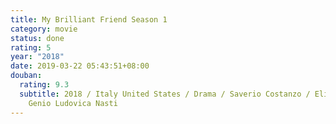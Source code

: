 ```yaml
---
title: My Brilliant Friend Season 1
category: movie
status: done
rating: 5
year: "2018"
date: 2019-03-22 05:43:51+08:00
douban:
  rating: 9.3
  subtitle: 2018 / Italy United States / Drama / Saverio Costanzo / Elisa Del
    Genio Ludovica Nasti
---
```



